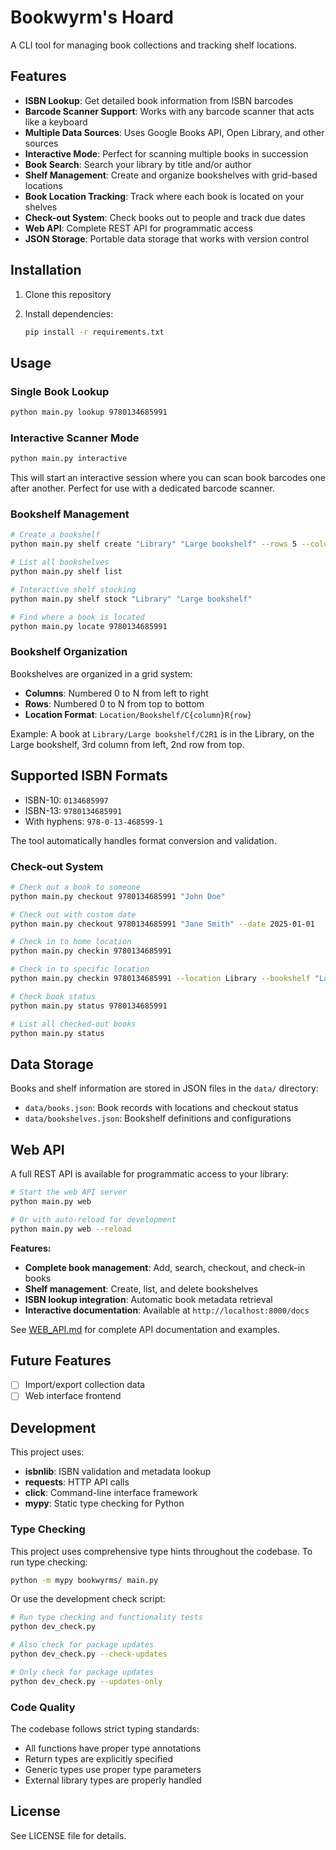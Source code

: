 # Bookwyrm's Hoard

A CLI tool for managing book collections and tracking shelf locations.

## Features

- **ISBN Lookup**: Get detailed book information from ISBN barcodes
- **Barcode Scanner Support**: Works with any barcode scanner that acts like a keyboard
- **Multiple Data Sources**: Uses Google Books API, Open Library, and other sources
- **Interactive Mode**: Perfect for scanning multiple books in succession
- **Book Search**: Search your library by title and/or author
- **Shelf Management**: Create and organize bookshelves with grid-based locations
- **Book Location Tracking**: Track where each book is located on your shelves
- **Check-out System**: Check books out to people and track due dates
- **Web API**: Complete REST API for programmatic access
- **JSON Storage**: Portable data storage that works with version control

## Installation

1. Clone this repository
2. Install dependencies:

   ```bash
   pip install -r requirements.txt
   ```

## Usage

### Single Book Lookup

```bash
python main.py lookup 9780134685991
```

### Interactive Scanner Mode

```bash
python main.py interactive
```

This will start an interactive session where you can scan book barcodes one after another. Perfect for use with a dedicated barcode scanner.

### Bookshelf Management

```bash
# Create a bookshelf
python main.py shelf create "Library" "Large bookshelf" --rows 5 --columns 4

# List all bookshelves
python main.py shelf list

# Interactive shelf stocking
python main.py shelf stock "Library" "Large bookshelf"

# Find where a book is located
python main.py locate 9780134685991
```

### Bookshelf Organization

Bookshelves are organized in a grid system:

- **Columns**: Numbered 0 to N from left to right
- **Rows**: Numbered 0 to N from top to bottom
- **Location Format**: `Location/Bookshelf/C{column}R{row}`

Example: A book at `Library/Large bookshelf/C2R1` is in the Library, on the Large bookshelf, 3rd column from left, 2nd row from top.

## Supported ISBN Formats

- ISBN-10: `0134685997`
- ISBN-13: `9780134685991`
- With hyphens: `978-0-13-468599-1`

The tool automatically handles format conversion and validation.

### Check-out System

```bash
# Check out a book to someone
python main.py checkout 9780134685991 "John Doe"

# Check out with custom date
python main.py checkout 9780134685991 "Jane Smith" --date 2025-01-01

# Check in to home location
python main.py checkin 9780134685991

# Check in to specific location
python main.py checkin 9780134685991 --location Library --bookshelf "Large bookshelf" --column 0 --row 1

# Check book status
python main.py status 9780134685991

# List all checked-out books
python main.py status
```

## Data Storage

Books and shelf information are stored in JSON files in the `data/` directory:

- `data/books.json`: Book records with locations and checkout status
- `data/bookshelves.json`: Bookshelf definitions and configurations

## Web API

A full REST API is available for programmatic access to your library:

```bash
# Start the web API server
python main.py web

# Or with auto-reload for development
python main.py web --reload
```

**Features:**

- **Complete book management**: Add, search, checkout, and check-in books
- **Shelf management**: Create, list, and delete bookshelves
- **ISBN lookup integration**: Automatic book metadata retrieval
- **Interactive documentation**: Available at `http://localhost:8000/docs`

See [WEB_API.md](WEB_API.md) for complete API documentation and examples.

## Future Features

- [ ] Import/export collection data
- [ ] Web interface frontend

## Development

This project uses:

- **isbnlib**: ISBN validation and metadata lookup
- **requests**: HTTP API calls
- **click**: Command-line interface framework
- **mypy**: Static type checking for Python

### Type Checking

This project uses comprehensive type hints throughout the codebase. To run type checking:

```bash
python -m mypy bookwyrms/ main.py
```

Or use the development check script:

```bash
# Run type checking and functionality tests
python dev_check.py

# Also check for package updates
python dev_check.py --check-updates

# Only check for package updates
python dev_check.py --updates-only
```

### Code Quality

The codebase follows strict typing standards:

- All functions have proper type annotations
- Return types are explicitly specified
- Generic types use proper type parameters
- External library types are properly handled

## License

See LICENSE file for details.
